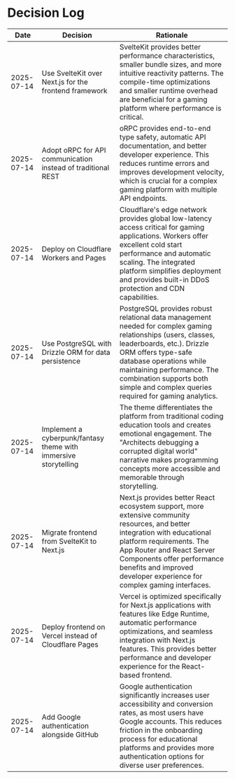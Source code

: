 # Decision Log

| Date | Decision | Rationale |
|------|----------|-----------|
| 2025-07-14 | Use SvelteKit over Next.js for the frontend framework | SvelteKit provides better performance characteristics, smaller bundle sizes, and more intuitive reactivity patterns. The compile-time optimizations and smaller runtime overhead are beneficial for a gaming platform where performance is critical. |
| 2025-07-14 | Adopt oRPC for API communication instead of traditional REST | oRPC provides end-to-end type safety, automatic API documentation, and better developer experience. This reduces runtime errors and improves development velocity, which is crucial for a complex gaming platform with multiple API endpoints. |
| 2025-07-14 | Deploy on Cloudflare Workers and Pages | Cloudflare's edge network provides global low-latency access critical for gaming applications. Workers offer excellent cold start performance and automatic scaling. The integrated platform simplifies deployment and provides built-in DDoS protection and CDN capabilities. |
| 2025-07-14 | Use PostgreSQL with Drizzle ORM for data persistence | PostgreSQL provides robust relational data management needed for complex gaming relationships (users, classes, leaderboards, etc.). Drizzle ORM offers type-safe database operations while maintaining performance. The combination supports both simple and complex queries required for gaming analytics. |
| 2025-07-14 | Implement a cyberpunk/fantasy theme with immersive storytelling | The theme differentiates the platform from traditional coding education tools and creates emotional engagement. The "Architects debugging a corrupted digital world" narrative makes programming concepts more accessible and memorable through storytelling. |
| 2025-07-14 | Migrate frontend from SvelteKit to Next.js | Next.js provides better React ecosystem support, more extensive community resources, and better integration with educational platform requirements. The App Router and React Server Components offer performance benefits and improved developer experience for complex gaming interfaces. |
| 2025-07-14 | Deploy frontend on Vercel instead of Cloudflare Pages | Vercel is optimized specifically for Next.js applications with features like Edge Runtime, automatic performance optimizations, and seamless integration with Next.js features. This provides better performance and developer experience for the React-based frontend. |
| 2025-07-14 | Add Google authentication alongside GitHub | Google authentication significantly increases user accessibility and conversion rates, as most users have Google accounts. This reduces friction in the onboarding process for educational platforms and provides more authentication options for diverse user preferences. |
